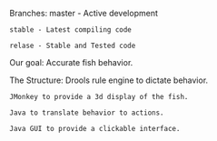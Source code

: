 Branches:
	master - Active development

	stable - Latest compiling code

	relase - Stable and Tested code

Our goal:
	Accurate fish behavior.

The Structure:
	Drools rule engine to dictate behavior.

	JMonkey to provide a 3d display of the fish.

	Java to translate behavior to actions.

	Java GUI to provide a clickable interface.
